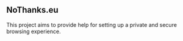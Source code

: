## NoThanks.eu
This project aims to provide help for setting up a private and secure browsing experience.
